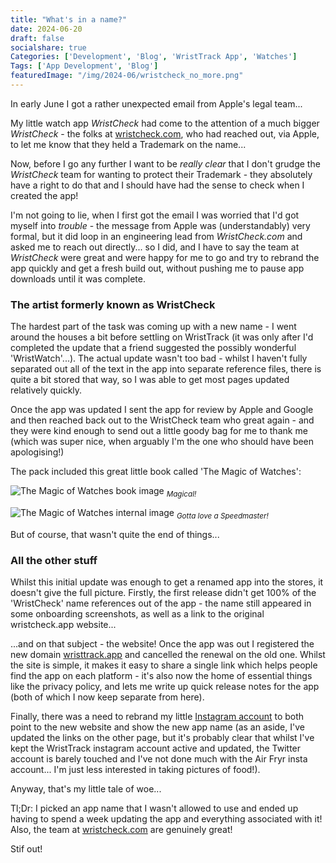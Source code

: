 ```yaml
---
title: "What's in a name?"
date: 2024-06-20
draft: false
socialshare: true
Categories: ['Development', 'Blog', 'WristTrack App', 'Watches']
Tags: ['App Development', 'Blog']
featuredImage: "/img/2024-06/wristcheck_no_more.png"
---
```


In early June I got a rather unexpected email from Apple's legal team...

My little watch app _WristCheck_ had come to the attention of a much bigger _WristCheck_ - the folks at [wristcheck.com](https://www.wristcheck.com), who had reached out, via Apple, to let me know that they held a Trademark on the name...

Now, before I go any further I want to be _really clear_ that I don't grudge the _WristCheck_ team for wanting to protect their Trademark - they absolutely have a right to do that and I should have had the sense to check when I created the app!

I'm not going to lie, when I first got the email I was worried that I'd got myself into _trouble_ - the message from Apple was (understandably) very formal, but it did loop in an engineering lead from _WristCheck.com_ and asked me to reach out directly... so I did, and I have to say the team at _WristCheck_ were great and were happy for me to go and try to rebrand the app quickly and get a fresh build out, without pushing me to pause app downloads until it was complete.

### The artist formerly known as WristCheck

The hardest part of the task was coming up with a new name - I went around the houses a bit before settling on WristTrack (it was only after I'd completed the update that a friend suggested the possibly wonderful 'WristWatch'...).
The actual update wasn't too bad - whilst I haven't fully separated out all of the text in the app into separate reference files, there is quite a bit stored that way, so I was able to get most pages updated relatively quickly.

Once the app was updated I sent the app for review by Apple and Google and then reached back out to the WristCheck team who great again - and they were kind enough to send out a little goody bag for me to thank me (which was super nice, when arguably I'm the one who should have been apologising!)

The pack included this great little book called 'The Magic of Watches':

![The Magic of Watches book image](/img/2024-06/wristcheck_book1.jpg "Magical!")
<sub> _Magical!_ </sub>

![The Magic of Watches internal image](/img/2024-06/wristcheck_book2.jpg "Gotta love a Speedmaster!")
<sub> _Gotta love a Speedmaster!_ </sub>

But of course, that wasn't quite the end of things...

### All the other stuff

Whilst this initial update was enough to get a renamed app into the stores, it doesn't give the full picture. Firstly, the first release didn't get 100% of the 'WristCheck' name references out of the app - the name still appeared in some onboarding screenshots, as well as a link to the original wristcheck.app website...

...and on that subject - the website! Once the app was out I registered the new domain [wristtrack.app](https://www.wristtrack.app) and cancelled the renewal on the old one. Whilst the site is simple, it makes it easy to share a single link which helps people find the app on each platform - it's also now the home of essential things like the privacy policy, and lets me write up quick release notes for the app (both of which I now keep separate from here).

Finally, there was a need to rebrand my little [Instagram account](/posts/self_promotion/) to both point to the new website and show the new app name (as an aside, I've updated the links on the other page, but it's probably clear that whilst I've kept the WristTrack instagram account active and updated, the Twitter account is barely touched and I've not done much with the Air Fryr insta account... I'm just less interested in taking pictures of food!).

Anyway, that's my little tale of woe...

Tl;Dr: I picked an app name that I wasn't allowed to use and ended up having to spend a week updating the app and everything associated with it! Also, the team at [wristcheck.com](https://www.wristcheck.com) are genuinely great!

Stif out!
